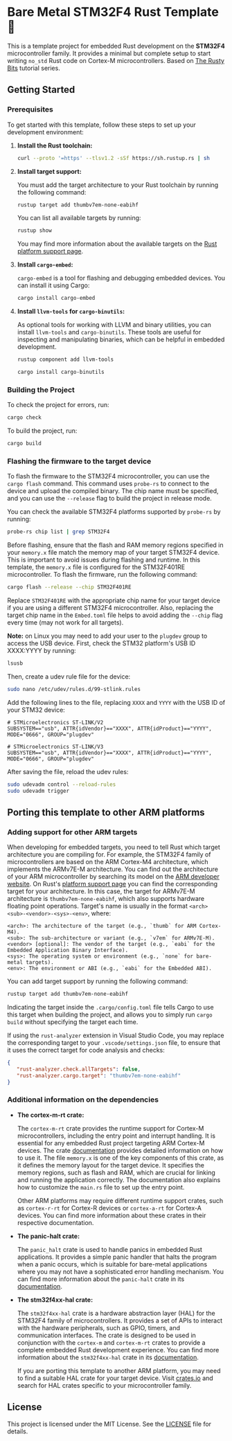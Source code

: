 # Bare Metal STM32F4 Rust Template 🦀

This is a template project for embedded Rust development on the **STM32F4** microcontroller family. It provides a minimal but complete setup to start writing `no_std` Rust code on Cortex-M microcontrollers. Based on [The Rusty Bits](https://www.youtube.com/@therustybits) tutorial series.

## Getting Started

### Prerequisites

To get started with this template, follow these steps to set up your development environment:

1. **Install the Rust toolchain:**

   ```sh
   curl --proto '=https' --tlsv1.2 -sSf https://sh.rustup.rs | sh
   ```

2. **Install target support:**

   You must add the target architecture to your Rust toolchain by running the following command:

   ```sh
   rustup target add thumbv7em-none-eabihf
   ```

   You can list all available targets by running:

   ```sh
   rustup show
   ```

   You may find more information about the available targets on the [Rust platform support page](https://doc.rust-lang.org/beta/rustc/platform-support.html).

3. **Install `cargo-embed`:**

   `cargo-embed` is a tool for flashing and debugging embedded devices. You can install it using Cargo:

   ```sh
   cargo install cargo-embed
   ```

4. **Install `llvm-tools` for `cargo-binutils`:**

   As optional tools for working with LLVM and binary utilities, you can install `llvm-tools` and `cargo-binutils`. These tools are useful for inspecting and manipulating binaries, which can be helpful in embedded development.

   ```sh
   rustup component add llvm-tools
   ```

   ```sh
   cargo install cargo-binutils
   ```

### Building the Project

To check the project for errors, run:

```sh
cargo check
```

To build the project, run:

```sh
cargo build
```

### Flashing the firmware to the target device

To flash the firmware to the STM32F4 microcontroller, you can use the `cargo flash` command. This command uses `probe-rs` to connect to the device and upload the compiled binary. The chip name must be specified, and you can use the `--release` flag to build the project in release mode.

You can check the available STM32F4 platforms supported by `probe-rs` by running:

```sh
probe-rs chip list | grep STM32F4
```

Before flashing, ensure that the flash and RAM memory regions specified in your `memory.x` file match the memory map of your target STM32F4 device. This is important to avoid issues during flashing and runtime. In this template, the `memory.x` file is configured for the STM32F401RE microcontroller. To flash the firmware, run the following command:

```sh
cargo flash --release --chip STM32F401RE
```

Replace `STM32F401RE` with the appropriate chip name for your target device if you are using a different STM32F4 microcontroller. Also, replacing the target chip name in the `Embed.toml` file helps to avoid adding the `--chip` flag every time (may not work for all targets).

**Note:** on Linux you may need to add your user to the `plugdev` group to access the USB device. First, check the STM32 platform's USB ID XXXX:YYYY by running:

```sh
lsusb
```

Then, create a udev rule file for the device:

```sh
sudo nano /etc/udev/rules.d/99-stlink.rules
```

Add the following lines to the file, replacing `XXXX` and `YYYY` with the USB ID of your STM32 device:

```text
# STMicroelectronics ST-LINK/V2
SUBSYSTEM=="usb", ATTR{idVendor}=="XXXX", ATTR{idProduct}=="YYYY", MODE="0666", GROUP="plugdev"

# STMicroelectronics ST-LINK/V3
SUBSYSTEM=="usb", ATTR{idVendor}=="XXXX", ATTR{idProduct}=="YYYY", MODE="0666", GROUP="plugdev"
```

After saving the file, reload the udev rules:

```sh
sudo udevadm control --reload-rules
sudo udevadm trigger
```

## Porting this template to other ARM platforms

### Adding support for other ARM targets

   When developing for embedded targets, you need to tell Rust which target architecture you are compiling for. For example, the STM32F4 family of microcontrollers are based on the ARM Cortex-M4 architecture, which implements the ARMv7E-M architecture. You can find out the architecture of your ARM microcontroller by searching its model on the [ARM developer website](https://developer.arm.com/). On Rust's [platform support page](https://doc.rust-lang.org/beta/rustc/platform-support.html) you can find the corresponding target for your architecture. In this case, the target for ARMv7E-M architecture is `thumbv7em-none-eabihf`, which also supports hardware floating point operations. Target's name is usually in the format `<arch><sub>-<vendor>-<sys>-<env>`, where:

   ```text
   <arch>: The architecture of the target (e.g., `thumb` for ARM Cortex-M4).
   <sub>: The sub-architecture or variant (e.g., `v7em` for ARMv7E-M).
   <vendor> [optional]: The vendor of the target (e.g., `eabi` for the Embedded Application Binary Interface).
   <sys>: The operating system or environment (e.g., `none` for bare-metal targets).
   <env>: The environment or ABI (e.g., `eabi` for the Embedded ABI).
   ```

   You can add target support by running the following command:

   ```bash
   rustup target add thumbv7em-none-eabihf
   ```

   Indicating the target inside the `.cargo/config.toml` file tells Cargo to use this target when building the project, and allows you to simply run `cargo build` without specifying the target each time.

   If using the `rust-analyzer` extension in Visual Studio Code, you may replace the corresponding target to your `.vscode/settings.json` file, to ensure that it uses the correct target for code analysis and checks:

   ```json
   {
      "rust-analyzer.check.allTargets": false,
      "rust-analyzer.cargo.target": "thumbv7em-none-eabihf"
   }
   ```

### Additional information on the dependencies

- **The cortex-m-rt crate:**

   The `cortex-m-rt` crate provides the runtime support for Cortex-M microcontrollers, including the entry point and interrupt handling. It is essential for any embedded Rust project targeting ARM Cortex-M devices. The crate [documentation](https://docs.rs/cortex-m-rt/latest/cortex_m_rt/) provides detailed information on how to use it. The file `memory.x` is one of the key components of this crate, as it defines the memory layout for the target device. It specifies the memory regions, such as flash and RAM, which are crucial for linking and running the application correctly. The documentation also explains how to customize the `main.rs` file to set up the entry point.

   Other ARM platforms may require different runtime support crates, such as `cortex-r-rt` for Cortex-R devices or `cortex-a-rt` for Cortex-A devices. You can find more information about these crates in their respective documentation.

- **The panic-halt crate:**

   The `panic_halt` crate is used to handle panics in embedded Rust applications. It provides a simple panic handler that halts the program when a panic occurs, which is suitable for bare-metal applications where you may not have a sophisticated error handling mechanism. You can find more information about the `panic-halt` crate in its [documentation](https://docs.rs/panic-halt/latest/panic_halt/).

- **The stm32f4xx-hal crate:**

   The `stm32f4xx-hal` crate is a hardware abstraction layer (HAL) for the STM32F4 family of microcontrollers. It provides a set of APIs to interact with the hardware peripherals, such as GPIO, timers, and communication interfaces. The crate is designed to be used in conjunction with the `cortex-m` and `cortex-m-rt` crates to provide a complete embedded Rust development experience. You can find more information about the `stm32f4xx-hal` crate in its [documentation](https://docs.rs/stm32f4xx-hal/latest/stm32f4xx_hal/).

   If you are porting this template to another ARM platform, you may need to find a suitable HAL crate for your target device. Visit [crates.io](https://crates.io/) and search for HAL crates specific to your microcontroller family.

## License

This project is licensed under the MIT License. See the [LICENSE](LICENSE) file for details.

